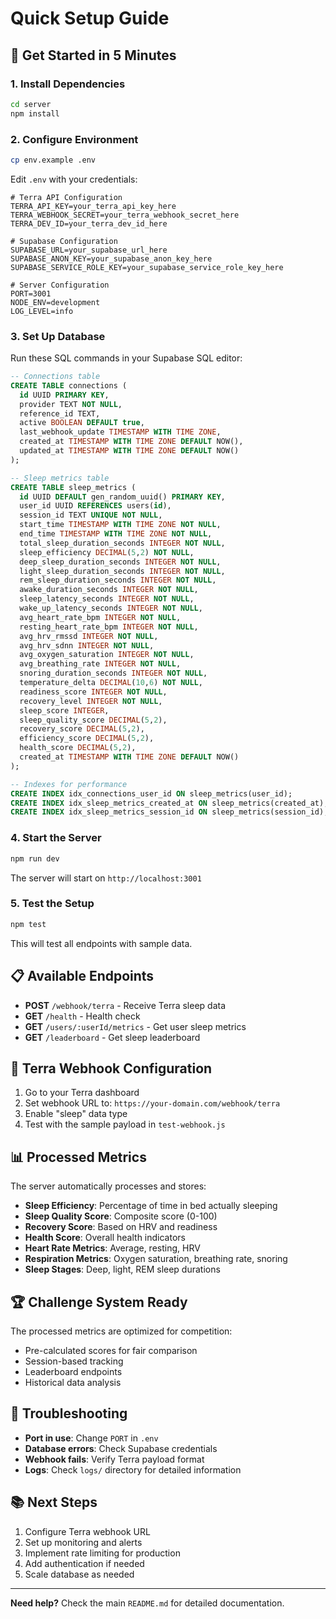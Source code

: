 # Quick Setup Guide

## 🚀 Get Started in 5 Minutes

### 1. Install Dependencies

```bash
cd server
npm install
```

### 2. Configure Environment

```bash
cp env.example .env
```

Edit `.env` with your credentials:

```env
# Terra API Configuration
TERRA_API_KEY=your_terra_api_key_here
TERRA_WEBHOOK_SECRET=your_terra_webhook_secret_here
TERRA_DEV_ID=your_terra_dev_id_here

# Supabase Configuration
SUPABASE_URL=your_supabase_url_here
SUPABASE_ANON_KEY=your_supabase_anon_key_here
SUPABASE_SERVICE_ROLE_KEY=your_supabase_service_role_key_here

# Server Configuration
PORT=3001
NODE_ENV=development
LOG_LEVEL=info
```

### 3. Set Up Database

Run these SQL commands in your Supabase SQL editor:

```sql
-- Connections table
CREATE TABLE connections (
  id UUID PRIMARY KEY,
  provider TEXT NOT NULL,
  reference_id TEXT,
  active BOOLEAN DEFAULT true,
  last_webhook_update TIMESTAMP WITH TIME ZONE,
  created_at TIMESTAMP WITH TIME ZONE DEFAULT NOW(),
  updated_at TIMESTAMP WITH TIME ZONE DEFAULT NOW()
);

-- Sleep metrics table
CREATE TABLE sleep_metrics (
  id UUID DEFAULT gen_random_uuid() PRIMARY KEY,
  user_id UUID REFERENCES users(id),
  session_id TEXT UNIQUE NOT NULL,
  start_time TIMESTAMP WITH TIME ZONE NOT NULL,
  end_time TIMESTAMP WITH TIME ZONE NOT NULL,
  total_sleep_duration_seconds INTEGER NOT NULL,
  sleep_efficiency DECIMAL(5,2) NOT NULL,
  deep_sleep_duration_seconds INTEGER NOT NULL,
  light_sleep_duration_seconds INTEGER NOT NULL,
  rem_sleep_duration_seconds INTEGER NOT NULL,
  awake_duration_seconds INTEGER NOT NULL,
  sleep_latency_seconds INTEGER NOT NULL,
  wake_up_latency_seconds INTEGER NOT NULL,
  avg_heart_rate_bpm INTEGER NOT NULL,
  resting_heart_rate_bpm INTEGER NOT NULL,
  avg_hrv_rmssd INTEGER NOT NULL,
  avg_hrv_sdnn INTEGER NOT NULL,
  avg_oxygen_saturation INTEGER NOT NULL,
  avg_breathing_rate INTEGER NOT NULL,
  snoring_duration_seconds INTEGER NOT NULL,
  temperature_delta DECIMAL(10,6) NOT NULL,
  readiness_score INTEGER NOT NULL,
  recovery_level INTEGER NOT NULL,
  sleep_score INTEGER,
  sleep_quality_score DECIMAL(5,2),
  recovery_score DECIMAL(5,2),
  efficiency_score DECIMAL(5,2),
  health_score DECIMAL(5,2),
  created_at TIMESTAMP WITH TIME ZONE DEFAULT NOW()
);

-- Indexes for performance
CREATE INDEX idx_connections_user_id ON sleep_metrics(user_id);
CREATE INDEX idx_sleep_metrics_created_at ON sleep_metrics(created_at);
CREATE INDEX idx_sleep_metrics_session_id ON sleep_metrics(session_id);
```

### 4. Start the Server

```bash
npm run dev
```

The server will start on `http://localhost:3001`

### 5. Test the Setup

```bash
npm test
```

This will test all endpoints with sample data.

## 📋 Available Endpoints

- **POST** `/webhook/terra` - Receive Terra sleep data
- **GET** `/health` - Health check
- **GET** `/users/:userId/metrics` - Get user sleep metrics
- **GET** `/leaderboard` - Get sleep leaderboard

## 🔧 Terra Webhook Configuration

1. Go to your Terra dashboard
2. Set webhook URL to: `https://your-domain.com/webhook/terra`
3. Enable "sleep" data type
4. Test with the sample payload in `test-webhook.js`

## 📊 Processed Metrics

The server automatically processes and stores:

- **Sleep Efficiency**: Percentage of time in bed actually sleeping
- **Sleep Quality Score**: Composite score (0-100)
- **Recovery Score**: Based on HRV and readiness
- **Health Score**: Overall health indicators
- **Heart Rate Metrics**: Average, resting, HRV
- **Respiration Metrics**: Oxygen saturation, breathing rate, snoring
- **Sleep Stages**: Deep, light, REM sleep durations

## 🏆 Challenge System Ready

The processed metrics are optimized for competition:

- Pre-calculated scores for fair comparison
- Session-based tracking
- Leaderboard endpoints
- Historical data analysis

## 🐛 Troubleshooting

- **Port in use**: Change `PORT` in `.env`
- **Database errors**: Check Supabase credentials
- **Webhook fails**: Verify Terra payload format
- **Logs**: Check `logs/` directory for detailed information

## 📚 Next Steps

1. Configure Terra webhook URL
2. Set up monitoring and alerts
3. Implement rate limiting for production
4. Add authentication if needed
5. Scale database as needed

---

**Need help?** Check the main `README.md` for detailed documentation.
